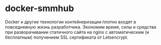 # docker-smmhub
Docker и другие технологии контейнеризации плотно входят в повседневную жизнь разработчика. Экономим время, силы и средства при разворачивании статичного сайта на nginx c автоматическим (и бесплатным) получением SSL сертификата от Letsencrypt.
